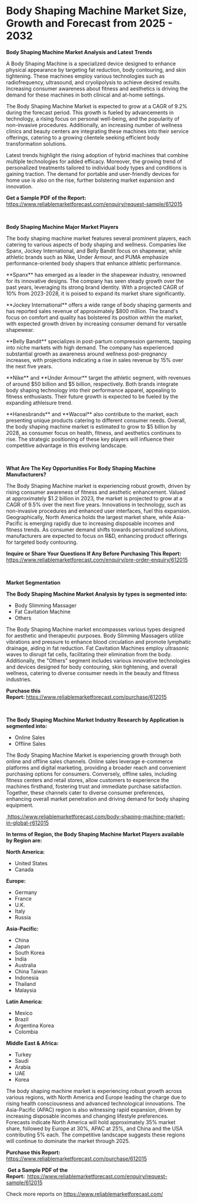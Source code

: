 <p><h1>Body Shaping Machine Market Size, Growth and Forecast from 2025 - 2032</h1></p><p><strong>Body Shaping Machine Market Analysis and Latest Trends</strong></p>
<p><p>A Body Shaping Machine is a specialized device designed to enhance physical appearance by targeting fat reduction, body contouring, and skin tightening. These machines employ various technologies such as radiofrequency, ultrasound, and cryolipolysis to achieve desired results. Increasing consumer awareness about fitness and aesthetics is driving the demand for these machines in both clinical and at-home settings.</p><p>The Body Shaping Machine Market is expected to grow at a CAGR of 9.2% during the forecast period. This growth is fueled by advancements in technology, a rising focus on personal well-being, and the popularity of non-invasive procedures. Additionally, an increasing number of wellness clinics and beauty centers are integrating these machines into their service offerings, catering to a growing clientele seeking efficient body transformation solutions.</p><p>Latest trends highlight the rising adoption of hybrid machines that combine multiple technologies for added efficacy. Moreover, the growing trend of personalized treatments tailored to individual body types and conditions is gaining traction. The demand for portable and user-friendly devices for home use is also on the rise, further bolstering market expansion and innovation.</p></p>
<p><strong>Get a Sample PDF of the Report:&nbsp;</strong> <a href="https://www.reliablemarketforecast.com/enquiry/request-sample/612015?utm_campaign=3069&utm_medium=2&utm_source=Github&utm_content=ia&utm_term=04042025&utm_id=body-shaping-machine">https://www.reliablemarketforecast.com/enquiry/request-sample/612015</a></p>
<p>&nbsp;</p>
<p><strong>Body Shaping Machine Major Market Players</strong></p>
<p><p>The body shaping machine market features several prominent players, each catering to various aspects of body shaping and wellness. Companies like Spanx, Jockey International, and Belly Bandit focus on shapewear, while athletic brands such as Nike, Under Armour, and PUMA emphasize performance-oriented body shapers that enhance athletic performance.</p><p>**Spanx** has emerged as a leader in the shapewear industry, renowned for its innovative designs. The company has seen steady growth over the past years, leveraging its strong brand identity. With a projected CAGR of 10% from 2023-2028, it is poised to expand its market share significantly.</p><p>**Jockey International** offers a wide range of body shaping garments and has reported sales revenue of approximately $800 million. The brand's focus on comfort and quality has bolstered its position within the market, with expected growth driven by increasing consumer demand for versatile shapewear.</p><p>**Belly Bandit** specializes in post-partum compression garments, tapping into niche markets with high demand. The company has experienced substantial growth as awareness around wellness post-pregnancy increases, with projections indicating a rise in sales revenue by 15% over the next five years.</p><p>**Nike** and **Under Armour** target the athletic segment, with revenues of around $50 billion and $5 billion, respectively. Both brands integrate body shaping technology into their performance apparel, appealing to fitness enthusiasts. Their future growth is expected to be fueled by the expanding athleisure trend.</p><p>**Hanesbrands** and **Wacoal** also contribute to the market, each presenting unique products catering to different consumer needs. Overall, the body shaping machine market is estimated to grow to $5 billion by 2028, as consumer focus on health, fitness, and aesthetics continues to rise. The strategic positioning of these key players will influence their competitive advantage in this evolving landscape.</p></p>
<p>&nbsp;</p>
<p><strong>What Are The Key Opportunities For Body Shaping Machine Manufacturers?</strong></p>
<p><p>The Body Shaping Machine market is experiencing robust growth, driven by rising consumer awareness of fitness and aesthetic enhancement. Valued at approximately $1.2 billion in 2023, the market is projected to grow at a CAGR of 9.5% over the next five years. Innovations in technology, such as non-invasive procedures and enhanced user interfaces, fuel this expansion. Geographically, North America holds the largest market share, while Asia-Pacific is emerging rapidly due to increasing disposable incomes and fitness trends. As consumer demand shifts towards personalized solutions, manufacturers are expected to focus on R&D, enhancing product offerings for targeted body contouring.</p></p>
<p><strong>Inquire or Share Your Questions If Any Before Purchasing This Report:</strong> <a href="https://www.reliablemarketforecast.com/enquiry/pre-order-enquiry/612015?utm_campaign=3069&utm_medium=2&utm_source=Github&utm_content=ia&utm_term=04042025&utm_id=body-shaping-machine">https://www.reliablemarketforecast.com/enquiry/pre-order-enquiry/612015</a></p>
<p>&nbsp;</p>
<p><strong>Market Segmentation</strong></p>
<p><strong>The Body Shaping Machine Market Analysis by types is segmented into:</strong></p>
<p><ul><li>Body Slimming Massager</li><li>Fat Cavitation Machine</li><li>Others</li></ul></p>
<p><p>The Body Shaping Machine market encompasses various types designed for aesthetic and therapeutic purposes. Body Slimming Massagers utilize vibrations and pressure to enhance blood circulation and promote lymphatic drainage, aiding in fat reduction. Fat Cavitation Machines employ ultrasonic waves to disrupt fat cells, facilitating their elimination from the body. Additionally, the "Others" segment includes various innovative technologies and devices designed for body contouring, skin tightening, and overall wellness, catering to diverse consumer needs in the beauty and fitness industries.</p></p>
<p><strong>Purchase this Report:&nbsp;</strong><a href="https://www.reliablemarketforecast.com/purchase/612015?utm_campaign=3069&utm_medium=2&utm_source=Github&utm_content=ia&utm_term=04042025&utm_id=body-shaping-machine">https://www.reliablemarketforecast.com/purchase/612015</a></p>
<p>&nbsp;</p>
<p><strong>The Body Shaping Machine Market Industry Research by Application is segmented into:</strong></p>
<p><ul><li>Online Sales</li><li>Offline Sales</li></ul></p>
<p><p>The Body Shaping Machine Market is experiencing growth through both online and offline sales channels. Online sales leverage e-commerce platforms and digital marketing, providing a broader reach and convenient purchasing options for consumers. Conversely, offline sales, including fitness centers and retail stores, allow customers to experience the machines firsthand, fostering trust and immediate purchase satisfaction. Together, these channels cater to diverse consumer preferences, enhancing overall market penetration and driving demand for body shaping equipment.</p></p>
<p><a href="https://www.reliablemarketforecast.com/body-shaping-machine-market-in-global-r612015?utm_campaign=3069&utm_medium=2&utm_source=Github&utm_content=ia&utm_term=04042025&utm_id=body-shaping-machine">&nbsp;https://www.reliablemarketforecast.com/body-shaping-machine-market-in-global-r612015</a></p>
<p><strong>In terms of Region, the Body Shaping Machine Market Players available by Region are:</strong></p>
<p>
    <p> <strong> North America: </strong>
        <ul>
            <li>United States</li>
            <li>Canada</li>
        </ul>
        </p> 
    <p> <strong> Europe: </strong>
        <ul>
            <li>Germany</li>
            <li>France</li>
            <li>U.K.</li>
            <li>Italy</li>
            <li>Russia</li>
        </ul>
        </p> 
    <p> <strong> Asia-Pacific: </strong>
        <ul>
            <li>China</li>
            <li>Japan</li>
            <li>South Korea</li>
            <li>India</li>
            <li>Australia</li>
            <li>China Taiwan</li>
            <li>Indonesia</li>
            <li>Thailand</li>
            <li>Malaysia</li>
        </ul>
        </p> 
    <p> <strong> Latin America: </strong>
        <ul>
            <li>Mexico</li>
            <li>Brazil</li>
            <li>Argentina Korea</li>
            <li>Colombia</li>
        </ul>
        </p> 
    <p> <strong> Middle East & Africa: </strong>
        <ul>
            <li>Turkey</li>
            <li>Saudi</li>
            <li>Arabia</li>
            <li>UAE</li>
            <li>Korea</li>
        </ul>
    </p>
    </p>
<p><p>The body shaping machine market is experiencing robust growth across various regions, with North America and Europe leading the charge due to rising health consciousness and advanced technological innovations. The Asia-Pacific (APAC) region is also witnessing rapid expansion, driven by increasing disposable incomes and changing lifestyle preferences. Forecasts indicate North America will hold approximately 35% market share, followed by Europe at 30%, APAC at 25%, and China and the USA contributing 5% each. The competitive landscape suggests these regions will continue to dominate the market through 2025.</p></p>
<p><strong>Purchase this Report: </strong><a href="https://www.reliablemarketforecast.com/purchase/612015?utm_campaign=3069&utm_medium=2&utm_source=Github&utm_content=ia&utm_term=04042025&utm_id=body-shaping-machine">https://www.reliablemarketforecast.com/purchase/612015</a></p>
<p>&nbsp;<strong>Get a Sample PDF of the Report:&nbsp;&nbsp;</strong><a href="https://www.reliablemarketforecast.com/enquiry/request-sample/612015?utm_campaign=3069&utm_medium=2&utm_source=Github&utm_content=ia&utm_term=04042025&utm_id=body-shaping-machine">https://www.reliablemarketforecast.com/enquiry/request-sample/612015</a></p>
<p><strong></strong></p>
<p>Check more reports on <a href="https://www.reliablemarketforecast.com/?utm_campaign=3069&utm_medium=2&utm_source=Github&utm_content=ia&utm_term=04042025&utm_id=body-shaping-machine">https://www.reliablemarketforecast.com/</a></p>